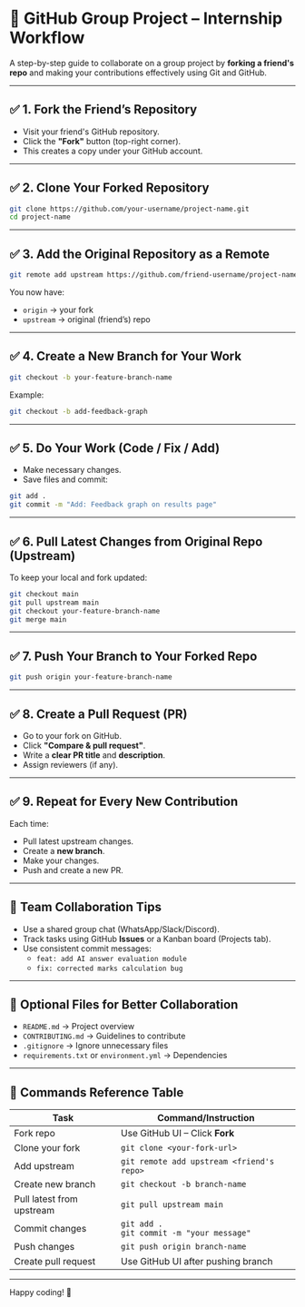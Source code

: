 # 🚀 GitHub Group Project – Internship Workflow

A step-by-step guide to collaborate on a group project by **forking a friend's repo** and making your contributions effectively using Git and GitHub.

---

## ✅ 1. Fork the Friend’s Repository
- Visit your friend's GitHub repository.
- Click the **"Fork"** button (top-right corner).
- This creates a copy under your GitHub account.

---

## ✅ 2. Clone Your Forked Repository
```bash
git clone https://github.com/your-username/project-name.git
cd project-name
```

---

## ✅ 3. Add the Original Repository as a Remote
```bash
git remote add upstream https://github.com/friend-username/project-name.git
```

You now have:
- `origin` → your fork
- `upstream` → original (friend’s) repo

---

## ✅ 4. Create a New Branch for Your Work
```bash
git checkout -b your-feature-branch-name
```

Example:
```bash
git checkout -b add-feedback-graph
```

---

## ✅ 5. Do Your Work (Code / Fix / Add)
- Make necessary changes.
- Save files and commit:
```bash
git add .
git commit -m "Add: Feedback graph on results page"
```

---

## ✅ 6. Pull Latest Changes from Original Repo (Upstream)
To keep your local and fork updated:
```bash
git checkout main
git pull upstream main
git checkout your-feature-branch-name
git merge main
```

---

## ✅ 7. Push Your Branch to Your Forked Repo
```bash
git push origin your-feature-branch-name
```

---

## ✅ 8. Create a Pull Request (PR)
- Go to your fork on GitHub.
- Click **"Compare & pull request"**.
- Write a **clear PR title** and **description**.
- Assign reviewers (if any).

---

## ✅ 9. Repeat for Every New Contribution
Each time:
- Pull latest upstream changes.
- Create a **new branch**.
- Make your changes.
- Push and create a new PR.

---

## 🧠 Team Collaboration Tips
- Use a shared group chat (WhatsApp/Slack/Discord).
- Track tasks using GitHub **Issues** or a Kanban board (Projects tab).
- Use consistent commit messages:
  - `feat: add AI answer evaluation module`
  - `fix: corrected marks calculation bug`

---

## 📁 Optional Files for Better Collaboration
- `README.md` → Project overview
- `CONTRIBUTING.md` → Guidelines to contribute
- `.gitignore` → Ignore unnecessary files
- `requirements.txt` or `environment.yml` → Dependencies

---

## 📌 Commands Reference Table

| Task                              | Command/Instruction                                         |
|-----------------------------------|-------------------------------------------------------------|
| Fork repo                         | Use GitHub UI – Click **Fork**                              |
| Clone your fork                   | `git clone <your-fork-url>`                                 |
| Add upstream                      | `git remote add upstream <friend's repo>`                   |
| Create new branch                 | `git checkout -b branch-name`                               |
| Pull latest from upstream         | `git pull upstream main`                                    |
| Commit changes                    | `git add .` <br> `git commit -m "your message"`             |
| Push changes                      | `git push origin branch-name`                               |
| Create pull request               | Use GitHub UI after pushing branch                          |

---

Happy coding! 🎯
